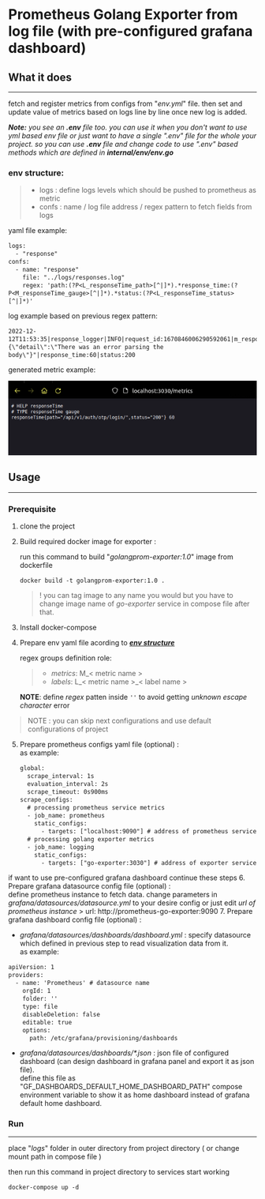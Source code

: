 # Prometheus Golang Exporter from log file (with pre-configured grafana dashboard)

## What it does
<hr>

fetch and register metrics from configs from "_env.yml_" file. then set and update value of metrics based on
logs line by line once new log is added.

***Note:*** *you see an ***.env*** file too. you can use it when you don't want to use yml based env file or just want to have a single ".env" file for the whole your project. so you can use ***.env*** file and change code to use ".env" based methods which are defined in ***internal/env/env.go**** 

### env structure:
    
> * logs : define logs levels which should be pushed to prometheus as metric
> * confs : name / log file  address / regex pattern to fetch fields from logs

yaml file example: 
```
logs:
  - "response"
confs:
  - name: "response"
    file: "../logs/responses.log"
    regex: 'path:(?P<L_responseTime_path>[^|]*).*response_time:(?P<M_responseTime_gauge>[^|]*).*status:(?P<L_responseTime_status>[^|]*)'
```
log example based on previous regex pattern:

```
2022-12-12T11:53:35|response_logger|INFO|request_id:1670846006290592061|m_responseTime_gauge|path:/api/v1/auth/otp/login/|body:"{\"detail\":\"There was an error parsing the body\"}"|response_time:60|status:200
```

generated metric example:

<img src="documentation-images/result.png" alt="registred metric example">

## Usage
<hr>

### Prerequisite
1. clone the project
2. Build required docker image for exporter : 

    run this command to build "_golangprom-exporter:1.0_" image from dockerfile

    ```
    docker build -t golangprom-exporter:1.0 .
    ```
   > ! you  can tag image to any name you would but you have to change image name of _go-exporter_ service in compose file after that.
3. Install docker-compose
4. Prepare env yaml file acording to [***env structure***](#env-structure)

   regex groups definition role: 
   > - *metrics*: M_< metric name >
   > - *labels*: L_< metric name >_< label name >
   
   **NOTE**: define *regex* patten inside `''` to avoid getting *unknown escape character* error
> NOTE : you can skip next configurations and use default configurations of project
5. Prepare prometheus configs yaml file (optional) :          
    as example:
    ```
   global:
      scrape_interval: 1s
      evaluation_interval: 2s
      scrape_timeout: 0s900ms
   scrape_configs:
      # processing prometheus service metrics
      - job_name: prometheus
        static_configs:
          - targets: ["localhost:9090"] # address of prometheus service
      # processing golang exporter metrics
      - job_name: logging
        static_configs:
          - targets: ["go-exporter:3030"] # address of exporter service
   ```
if want to use pre-configured grafana dashboard continue these steps
6. Prepare grafana datasource config file (optional) :          
   define prometheus instance to fetch data. change parameters in _grafana/datasources/datasource.yml_ to your desire config or just edit _url of prometheus instance_
    > url: http://prometheus-go-exporter:9090
7. Prepare grafana dashboard config file (optional) :       
   *  _grafana/datasources/dashboards/dashboard.yml_ : specify datasource which defined in previous step to read visualization data from it.     
   as example:
   ```
   apiVersion: 1
   providers:
     - name: 'Prometheus' # datasource name
       orgId: 1
       folder: ''
       type: file
       disableDeletion: false
       editable: true
       options:
         path: /etc/grafana/provisioning/dashboards
   ```
   *  _grafana/datasources/dashboards/*.json_ : json file of configured dashboard (can design dashboard in grafana panel and export it as json file).      
      define this file as "GF_DASHBOARDS_DEFAULT_HOME_DASHBOARD_PATH" compose environment variable to show it as home dashboard instead of grafana default home dashboard.

### Run
<hr>

place "_logs_" folder in outer directory from project directory ( or change mount path in compose file )  

then run this command in project directory to services start working
```
docker-compose up -d
```
